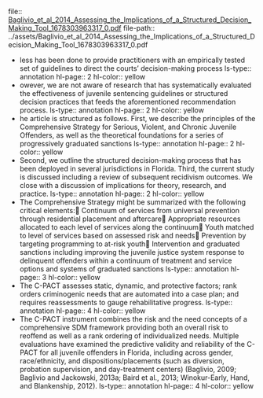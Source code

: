 file:: [Baglivio_et_al_2014_Assessing_the_Implications_of_a_Structured_Decision_Making_Tool_1678303963317_0.pdf](../assets/Baglivio_et_al_2014_Assessing_the_Implications_of_a_Structured_Decision_Making_Tool_1678303963317_0.pdf)
file-path:: ../assets/Baglivio_et_al_2014_Assessing_the_Implications_of_a_Structured_Decision_Making_Tool_1678303963317_0.pdf
- less has been done to provide practitioners with an empirically tested set of guidelines to direct the courts’ decision-making process
  ls-type:: annotation
  hl-page:: 2
  hl-color:: yellow
- owever, we are not aware of research that has systematically evaluated the effectiveness of juvenile sentencing guidelines or structured decision practices that feeds the aforementioned recommendation process.
  ls-type:: annotation
  hl-page:: 2
  hl-color:: yellow
- he article is structured as follows. First, we describe the principles of the Comprehensive Strategy for Serious, Violent, and Chronic Juvenile Offenders, as well as the theoretical foundations for a series of progressively graduated sanctions
  ls-type:: annotation
  hl-page:: 2
  hl-color:: yellow
- Second, we outline the structured decision-making process that has been deployed in several jurisdictions in Florida. Third, the current study is discussed including a review of subsequent recidivism outcomes. We close with a discussion of implications for theory, research, and practice.
  ls-type:: annotation
  hl-page:: 2
  hl-color:: yellow
- The Comprehensive Strategy might be summarized with the following critical elements: Continuum of services from universal prevention through residential placement and aftercare Appropriate resources allocated to each level of services along the continuum Youth matched to level of services based on assessed risk and needs Prevention by targeting programming to at-risk youth Intervention and graduated sanctions including improving the juvenile justice system response to delinquent offenders within a continuum of treatment and service options and systems of graduated sanctions
  ls-type:: annotation
  hl-page:: 3
  hl-color:: yellow
- The C-PACT assesses static, dynamic, and protective factors; rank orders criminogenic needs that are automated into a case plan; and requires reassessments to gauge rehabilitative progress.
  ls-type:: annotation
  hl-page:: 4
  hl-color:: yellow
- The C-PACT instrument combines the risk and the need concepts of a comprehensive SDM framework providing both an overall risk to reoffend as well as a rank ordering of individualized needs. Multiple evaluations have examined the predictive validity and reliability of the C-PACT for all juvenile offenders in Florida, including across gender, race/ethnicity, and dispositions/placements (such as diversion, probation supervision, and day-treatment centers) (Baglivio, 2009; Baglivio and Jackowski, 2013a; Baird et al., 2013; Winokur-Early, Hand, and Blankenship, 2012).
  ls-type:: annotation
  hl-page:: 4
  hl-color:: yellow